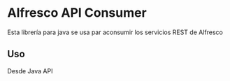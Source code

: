 # Alfresco API Consumer

Esta librería para java se usa par aconsumir los servicios REST de Alfresco

## Uso

Desde Java API